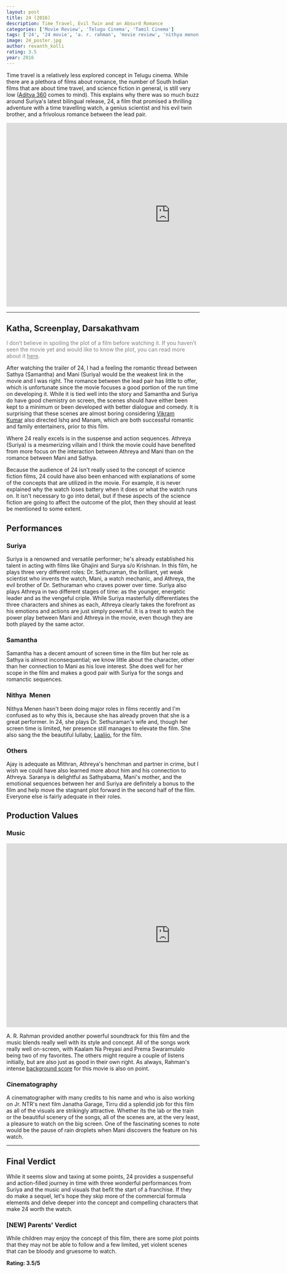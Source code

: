 ```yaml
---
layout: post
title: 24 (2016)
description: Time Travel, Evil Twin and an Absurd Romance
categories: ['Movie Review', 'Telugu Cinema', 'Tamil Cinema']
tags: ['24', '24 movie', 'a. r. rahman', 'movie review', 'nithya menon', 'samantha', 'suriya', 'tirru', 'vikram kumar']
image: 24_poster.jpg
author: revanth_kolli
rating: 3.5
year: 2016
---
```


Time travel is a relatively less explored concept in Telugu cinema. While there are a plethora of films about romance, the number of South Indian films that are about time travel, and science fiction in general, is still very low (<a href="https://en.wikipedia.org/wiki/Aditya_369">Aditya 360</a> comes to mind). This explains why there was so much buzz around Suriya's latest bilingual release, 24, a film that promised a thrilling adventure with a time travelling watch, a genius scientist and his evil twin brother, and a frivolous romance between the lead pair.
<iframe width="853" height="480" src="https://www.youtube.com/embed/kL9N93iued8" frameborder="0" allowfullscreen></iframe>

<hr />

<h2><span class="review_header">Katha, Screenplay, Darsakathvam </span></h2>
<span style="color:#808080;">I don’t believe in spoiling the plot of a film before watching it. If you haven’t seen the movie yet and would like to know the plot, you can read more about it <a style="color:#808080;" href="https://en.wikipedia.org/wiki/24_(2016_film)#Plot" target="_blank">here</a>.</span>

After watching the trailer of 24, I had a feeling the romantic thread between Sathya (Samantha) and Mani (Suriya) would be the weakest link in the movie and I was right. The romance between the lead pair has little to offer, which is unfortunate since the movie focuses a good portion of the run time on developing it. While it is tied well into the story and Samantha and Suriya do have good chemistry on screen, the scenes should have either been kept to a minimum or been developed with better dialogue and comedy. It is surprising that these scenes are almost boring considering <a href="https://en.wikipedia.org/wiki/Vikram_Kumar" target="_blank">Vikram Kumar</a> also directed Ishq and Manam, which are both successful romantic and family entertainers, prior to this film.

Where 24 really excels is in the suspense and action sequences. Athreya (Suriya) is a mesmerizing villain and I think the movie could have benefited from more focus on the interaction between Athreya and Mani than on the romance between Mani and Sathya.

Because the audience of 24 isn't really used to the concept of science fiction films, 24 could have also been enhanced with explanations of some of the concepts that are utilized in the movie. For example, it is never explained why the watch loses battery when it does or what the watch runs on. It isn't necessary to go into detail, but if these aspects of the science fiction are going to affect the outcome of the plot, then they should at least be mentioned to some extent.
<h2><span class="review_header">Performances </span></h2>
<h3>Suriya</h3>
Suriya is a renowned and versatile performer; he's already established his talent in acting with films like Ghajini and Surya s/o Krishnan. In this film, he plays three very different roles: Dr. Sethuraman, the brilliant, yet weak scientist who invents the watch, Mani, a watch mechanic, and Athreya, the evil brother of Dr. Sethuraman who craves power over time. Suriya also plays Athreya in two different stages of time: as the younger, energetic leader and as the vengeful criple. While Suriya masterfully differentiates the three characters and shines as each, Athreya clearly takes the forefront as his emotions and actions are just simply powerful. It is a treat to watch the power play between Mani and Athreya in the movie, even though they are both played by the same actor.
<h3>Samantha</h3>
Samantha has a decent amount of screen time in the film but her role as Sathya is almost inconsequential; we know little about the character, other than her connection to Mani as his love interest. She does well for her scope in the film and makes a good pair with Suriya for the songs and romanctic sequences.
<h3>Nithya  Menen</h3>
Nithya Menen hasn't been doing major roles in films recently and I'm confused as to why this is, because she has already proven that she is a great performer. In 24, she plays Dr. Sethuraman's wife and, though her screen time is limited, her presence still manages to elevate the film. She also sang the the beautiful lullaby, <a href="https://www.youtube.com/watch?v=lMcLoZEpcBc" target="_blank">Laalijo</a>, for the film.
<h3>Others</h3>
Ajay is adequate as Mithran, Athreya's henchman and partner in crime, but I wish we could have also learned more about him and his connection to Athreya. Saranya is delightful as Sathyabama, Mani's mother, and the emotional sequences between her and Suriya are definitely a bonus to the film and help move the stagnant plot forward in the second half of the film. Everyone else is fairly adequate in their roles.
<h2><span class="review_header">Production Values</span></h2>
<h3>Music</h3>
<iframe width="853" height="480" src="https://www.youtube.com/embed/je1b2TNF7sY" frameborder="0" allowfullscreen></iframe>

A. R. Rahman provided another powerful soundtrack for this film and the music blends really well with its style and concept. All of the songs work really well on-screen, with Kaalam Na Preyasi and Prema Swaramulalo being two of my favorites. The others might require a couple of listens initially, but are also just as good in their own right. As always, Rahman's intense <a href="https://www.youtube.com/watch?v=mUJHt__3-vM" target="_blank">background score</a> for this movie is also on point.
<h3>Cinematography</h3>
A cinematographer with many credits to his name and who is also working on Jr. NTR's next film Janatha Garage, Tirru did a splendid job for this film as all of the visuals are strikingly attractive. Whether its the lab or the train or the beautiful scenery of the songs, all of the scenes are, at the very least, a pleasure to watch on the big screen. One of the fascinating scenes to note would be the pause of rain droplets when Mani discovers the feature on his watch.

<hr />

<h2><span class="review_header">Final Verdict</span></h2>
While it seems slow and taxing at some points, 24 provides a suspenseful and action-filled journey in time with three wonderful performances from Suriya and the music and visuals that befit the start of a franchise. If they do make a sequel, let's hope they skip more of the commercial formula elements and delve deeper into the concept and compelling characters that make 24 worth the watch.
<h3>[<span class="review_header">NEW</span>] Parents' Verdict</h3>
While children may enjoy the concept of this film, there are some plot points that they may not be able to follow and a few limited, yet violent scenes that can be bloody and gruesome to watch.

<strong>Rating: <span class="positive_review">3.5</span>/5</strong>
